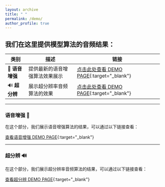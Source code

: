 ```yaml
---
layout: archive
title: " "
permalink: /demo/
author_profile: true
---
```


 

## 我们在这里提供模型算法的音频结果：

| **类别**      | **描述**                                 | **链接**                                                              |
| -------------- | ---------------------------------------- | -------------------------------------------------------------------- |
| 🎤 **语音增强** | 提供最新的语音增强算法效果展示           | [点击此处查看 DEMO PAGE](https://wanliangdaxia.github.io/){:target="_blank"} |
| 🔊 **超分辨**  | 展示超分辨率音频算法的效果               | [点击此处查看 DEMO PAGE](https://sdnetdemo.github.io/){:target="_blank"}    |

---

### 语音增强 🎤
在这个部分，我们展示语音增强算法的结果，可以通过以下链接查看：

[查看语音增强 DEMO PAGE](https://wanliangdaxia.github.io/){:target="_blank"}

---

### 超分辨 🔊
在这个部分，我们展示超分辨率音频算法的结果，可以通过以下链接查看：

[查看超分辨 DEMO PAGE](https://sdnetdemo.github.io/){:target="_blank"}
